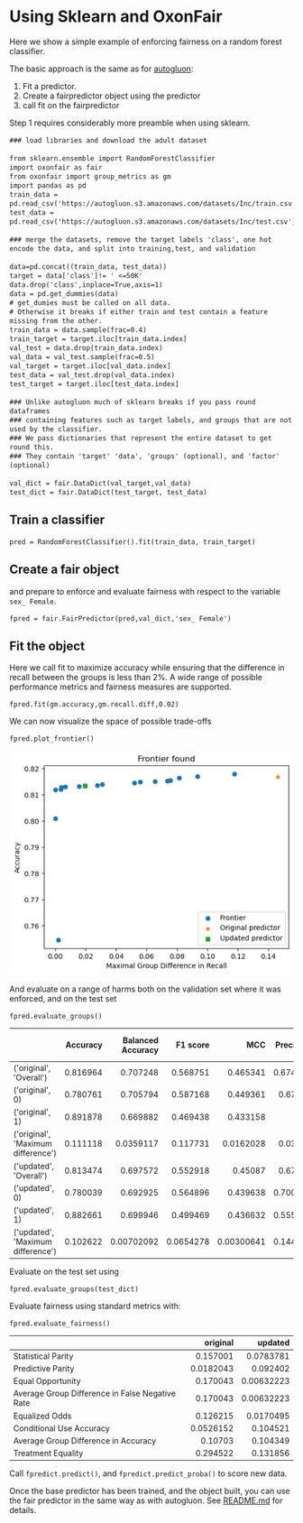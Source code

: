 # Using Sklearn and OxonFair

Here we show a simple example of enforcing fairness on a random forest classifier.

The basic approach is the same as for [autogluon](./autogluon.md):

1. Fit a predictor.
2. Create a fairpredictor object using the predictor
3. call fit on the fairpredictor

Step 1 requires considerably more preamble when using sklearn.

    ### load libraries and download the adult dataset

    from sklearn.ensemble import RandomForestClassifier
    import oxonfair as fair
    from oxonfair import group_metrics as gm
    import pandas as pd
    train_data = pd.read_csv('https://autogluon.s3.amazonaws.com/datasets/Inc/train.csv')
    test_data = pd.read_csv('https://autogluon.s3.amazonaws.com/datasets/Inc/test.csv')

    ### merge the datasets, remove the target labels 'class', one hot encode the data, and split into training,test, and validation

    data=pd.concat((train_data, test_data))
    target = data['class']!= ' <=50K'
    data.drop('class',inplace=True,axis=1)
    data = pd.get_dummies(data)
    # get_dumies must be called on all data.
    # Otherwise it breaks if either train and test contain a feature missing from the other.
    train_data = data.sample(frac=0.4)
    train_target = target.iloc[train_data.index]
    val_test = data.drop(train_data.index)
    val_data = val_test.sample(frac=0.5)
    val_target = target.iloc[val_data.index]
    test_data = val_test.drop(val_data.index)
    test_target = target.iloc[test_data.index]

    ### Unlike autogluon much of sklearn breaks if you pass round dataframes 
    ### containing features such as target labels, and groups that are not used by the classifier.
    ### We pass dictionaries that represent the entire dataset to get round this.
    ### They contain 'target' 'data', 'groups' (optional), and 'factor' (optional)
    
    val_dict = fair.DataDict(val_target,val_data)
    test_dict = fair.DataDict(test_target, test_data) 

## Train a classifier

    pred = RandomForestClassifier().fit(train_data, train_target)

## Create a fair object

and prepare to enforce and evaluate fairness with respect to the variable `sex_ Female`.

    fpred = fair.FairPredictor(pred,val_dict,'sex_ Female')

## Fit the object

Here we call fit to maximize accuracy while ensuring that the difference in recall between the groups is less than 2%.
A wide range of possible performance metrics and fairness measures are supported.

    fpred.fit(gm.accuracy,gm.recall.diff,0.02)

We can now visualize the space of possible trade-offs

    fpred.plot_frontier()

![frontier](./sklearn_frontier.png)

And evaluate on a range of harms both on the validation set where it was enforced, and on the test set

    fpred.evaluate_groups()

|                                    |   Accuracy |   Balanced Accuracy |   F1 score |        MCC |   Precision |    Recall |   ROC AUC |   Number of Datapoints |   Positive Count |   Negative Count |   Positive Label Rate |   Positive Prediction Rate |
|:-----------------------------------|-----------:|--------------------:|-----------:|-----------:|------------:|----------:|----------:|-----------------------:|-----------------:|-----------------:|----------------------:|---------------------------:|
| ('original', 'Overall')            |   0.816964 |          0.707248   |  0.568751  | 0.465341   |    0.674376 | 0.491733  | 0.822921  |                  12320 |             3024 |             9296 |              0.245455 |                  0.178977  |
| ('original', 0)                    |   0.780761 |          0.705794   |  0.587168  | 0.449361   |    0.67979  | 0.51676   | 0.809906  |                   8306 |             2506 |             5800 |              0.30171  |                  0.229352  |
| ('original', 1)                    |   0.891878 |          0.669882   |  0.469438  | 0.433158   |    0.64     | 0.370656  | 0.788724  |                   4014 |              518 |             3496 |              0.129048 |                  0.0747384 |
| ('original', 'Maximum difference') |   0.111118 |          0.0359117  |  0.117731  | 0.0162028  |    0.03979  | 0.146103  | 0.0211828 |                   4292 |             1988 |             2304 |              0.172661 |                  0.154614  |
| ('updated', 'Overall')             |   0.813474 |          0.697572   |  0.552918  | 0.45087    |    0.67155  | 0.469907  | 0.800085  |                  12320 |             3024 |             9296 |              0.245455 |                  0.171753  |
| ('updated', 0)                     |   0.780039 |          0.692925   |  0.564896  | 0.439638   |    0.700532 | 0.473264  | 0.809906  |                   8306 |             2506 |             5800 |              0.30171  |                  0.203829  |
| ('updated', 1)                     |   0.882661 |          0.699946   |  0.499469  | 0.436632   |    0.555556 | 0.453668  | 0.788724  |                   4014 |              518 |             3496 |              0.129048 |                  0.105381  |
| ('updated', 'Maximum difference')  |   0.102622 |          0.00702092 |  0.0654278 | 0.00300641 |    0.144976 | 0.0195962 | 0.0211828 |                   4292 |             1988 |             2304 |              0.172661 |                  0.0984474 |

Evaluate on the test set using

    fpred.evaluate_groups(test_dict)

Evaluate fairness using standard metrics with:

    fpred.evaluate_fairness()

|                                                 |   original |    updated |
|:------------------------------------------------|-----------:|-----------:|
| Statistical Parity                              |  0.157001  | 0.0783781  |
| Predictive Parity                               |  0.0182043 | 0.092402   |
| Equal Opportunity                               |  0.170043  | 0.00632223 |
| Average Group Difference in False Negative Rate |  0.170043  | 0.00632223 |
| Equalized Odds                                  |  0.126215  | 0.0170495  |
| Conditional Use Accuracy                        |  0.0526152 | 0.104521   |
| Average Group Difference in Accuracy            |  0.10703   | 0.104349   |
| Treatment Equality                              |  0.294522  | 0.131856   |

Call `fpredict.predict()`, and `fpredict.predict_proba()` to score new data.

Once the base predictor has been trained, and the object built, you can use the fair predictor in the same way as with autogluon. See [README.md](./README.md) for details.
